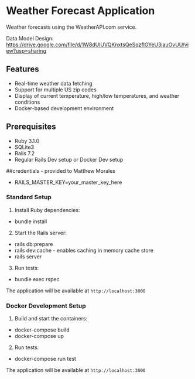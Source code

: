 # Weather Forecast Application

Weather forecasts using the WeatherAPI.com service.

Data Model Design: https://drive.google.com/file/d/1W8dUIUVQKnxtsQeSqzflGYeU3jauOvUU/view?usp=sharing

## Features

- Real-time weather data fetching
- Support for multiple US zip codes
- Display of current temperature, high/low temperatures, and weather conditions
- Docker-based development environment

## Prerequisites

- Ruby 3.1.0
- SQLite3
- Rails 7.2
- Regular Rails Dev setup or Docker Dev setup

##credentials - provided to Matthew Morales
- RAILS_MASTER_KEY=your_master_key_here 

### Standard Setup

1. Install Ruby dependencies:
- bundle install

2. Start the Rails server:
- rails db:prepare
- rails dev:cache - enables caching in memory cache store
- rails server

3. Run tests:
- bundle exec rspec

The application will be available at `http://localhost:3000`


### Docker Development Setup

1. Build and start the containers:
- docker-compose build
- docker-compose up

2. Run tests:
- docker-compose run test

The application will be available at `http://localhost:3000`

